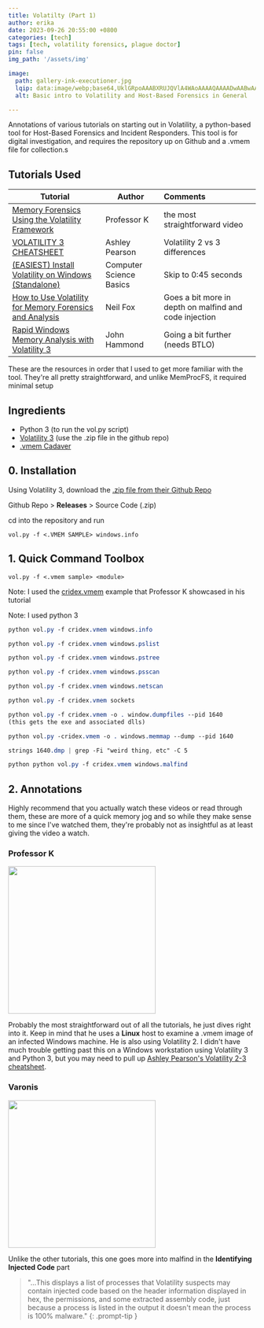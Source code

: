 ```yaml
---
title: Volatilty (Part 1)
author: erika
date: 2023-09-26 20:55:00 +0800
categories: [tech]
tags: [tech, volatility forensics, plague doctor]
pin: false
img_path: '/assets/img'

image:
  path: gallery-ink-executioner.jpg
  lqip: data:image/webp;base64,UklGRpoAAABXRUJQVlA4WAoAAAAQAAAADwAABwAAQUxQSDIAAAARL0AmbZurmr57yyIiqE8oiG0bejIYEQTgqiDA9vqnsUSI6H+oAERp2HZ65qP/VIAWAFZQOCBCAAAA8AEAnQEqEAAIAAVAfCWkAALp8sF8rgRgAP7o9FDvMCkMde9PK7euH5M1m6VWoDXf2FkP3BqV0ZYbO6NA/VFIAAAA
  alt: Basic intro to Volatility and Host-Based Forensics in General

---
```


Annotations of various tutorials on starting out in Volatility, a python-based tool for Host-Based Forensics and Incident Responders. This tool is for digital investigation, and requires the repository up on Github and a .vmem file for collection.s

## Tutorials Used

<!-- Video Embedding Format

https://img.youtube.com/vi/4lURQHslmMc/maxresdefault.jpg

<p align="center"> <a href="https://youtu.be/hjWVUrf7Obk" alt="13Cubed: MemProcFS - This Changes Everything" target="_new"><img src="http://img.youtube.com/vi/hjWVUrf7Obk/0.jpg" height="100"/></a>
</p> -->
<!-- 
<p> <a href="https://youtu.be/4lURQHslmMc?si=8-kgV6uInHoXbui8" alt="Professor K: Memory Forensics Using the Volatility Framework
" target="_new"><img src="https://img.youtube.com/vi/4lURQHslmMc/maxresdefault.jpg" width="300"/></a>
<br>Professor K: Memory Forensics Using the Volatility Framework
</p> -->


| Tutorial                                                                                          | Author | Comments           |
|----------------------------------------------------------------------------------------------------|-----------|:--------------|
| [Memory Forensics Using the Volatility Framework](https://youtu.be/4lURQHslmMc?si=8-kgV6uInHoXbui8) | Professor K | the most straightforward video |
| [VOLATILITY 3 CHEATSHEET](https://blog.onfvp.com/post/volatility-cheatsheet)         | Ashley Pearson | Volatility 2 vs 3 differences  |
| [(EASIEST) Install Volatility on Windows (Standalone)](https://www.youtube.com/watch?v=lhxEqOh22g0)         | Computer Science Basics| Skip to 0:45 seconds  |
| [How to Use Volatility for Memory Forensics and Analysis](https://www.varonis.com/blog/how-to-use-volatility)    | Neil Fox| Goes a bit more in depth on malfind and code injection |
| [Rapid Windows Memory Analysis with Volatility 3](https://www.youtube.com/watch?v=EqGoGwVCVwM)         | John Hammond | Going a bit further (needs BTLO)  |


These are the resources in order that I used to get more familiar with the tool. They're all pretty straightforward, and unlike MemProcFS, it required minimal setup


## Ingredients
- Python 3 (to run the vol.py script)
- [Volatility 3](https://github.com/volatilityfoundation/volatility3) (use the .zip file in the github repo)
- [.vmem Cadaver](https://github.com/volatilityfoundation/volatility/wiki/Memory-Samples)

## 0. Installation

Using Volatility 3, download the [.zip file from their Github Repo](https://github.com/volatilityfoundation/volatility3/releases)

Github Repo > **Releases** > Source Code (.zip)

cd into the repository and run 

``vol.py -f <.VMEM SAMPLE> windows.info``

## 1. Quick Command Toolbox

``vol.py -f <.vmem sample> <module>``

Note: I used the [cridex.vmem](https://github.com/volatilityfoundation/volatility/wiki/Memory-Samples) example that Professor K showcased in his tutorial

Note: I used python 3
```sass
python vol.py -f cridex.vmem windows.info

python vol.py -f cridex.vmem windows.pslist

python vol.py -f cridex.vmem windows.pstree

python vol.py -f cridex.vmem windows.psscan

python vol.py -f cridex.vmem windows.netscan

python vol.py -f cridex.vmem sockets

python vol.py -f cridex.vmem -o . window.dumpfiles --pid 1640 
(this gets the exe and associated dlls)

python vol.py -cridex.vmem -o . windows.memmap --dump --pid 1640

strings 1640.dmp | grep -Fi "weird thing, etc" -C 5

python python vol.py -f cridex.vmem windows.malfind 
```

## 2. Annotations 

Highly recommend that you actually watch these videos or read through them, these are more of a quick memory jog and so while they make sense to me since I've watched them, they're probably not as insightful as at least giving the video a watch.
### Professor K

<p> <a href="https://youtu.be/4lURQHslmMc?si=8-kgV6uInHoXbui8" alt="Professor K: Memory Forensics Using the Volatility Framework
" target="_new"><img src="https://img.youtube.com/vi/4lURQHslmMc/maxresdefault.jpg" width="300"/></a>
</p>

Probably the most straightforward out of all the tutorials, he just dives right into it. Keep in mind that he uses a **Linux** host to examine a .vmem image of an infected Windows machine. He is also using Volatility 2. I didn't have much trouble getting past this on a Windows workstation using Volatility 3 and Python 3, but you may need to pull up 
[Ashley Pearson's Volatility 2-3 cheatsheet](https://blog.onfvp.com/post/volatility-cheatsheet). 

### Varonis

<p> <a href="(https://www.varonis.com/blog/how-to-use-volatility" alt="Varonis - how to use Volatility" target="_new"><img src="https://info.varonis.com/hubfs/Blog_Volatility_BlogHero_202203_FNL.png" width="300"/></a>
</p>

Unlike the other tutorials, this one goes more into malfind in the **Identifying Injected Code** part


> "...This displays a list of processes that Volatility suspects may contain injected code based on the header information displayed in hex, the permissions, and some extracted assembly code, just because a process is listed in the output it doesn't mean the process is 100% malware."
{: .prompt-tip }






